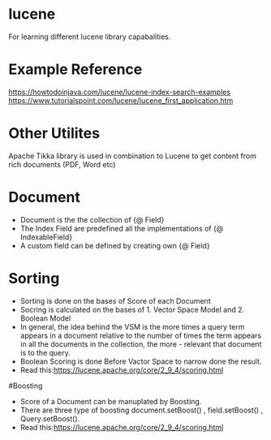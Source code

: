 # lucene
For learning different lucene library capabalities.

# Example Reference         
https://howtodoinjava.com/lucene/lucene-index-search-examples
https://www.tutorialspoint.com/lucene/lucene_first_application.htm

# Other Utilites 
Apache Tikka library is used in combination to Lucene to get content from rich documents (PDF, Word etc)

# Document
- Document is the the collection of {@ Field}
- The Index Field are predefined all the implementations of {@ IndexableField}
- A custom field can be defined by creating own {@ Field}

# Sorting
- Sorting is done on the bases of Score of each Document
- Socring is calculated on the bases of 1. Vector Space Model and 2. Boolean Model
- In general, the idea behind the VSM is the more times a query term appears in a document relative to the number of times the term appears in all the documents in the collection, the more - relevant that document is to the query. 
- Boolean Scoring is done Before Vactor Space to narrow done the result.
- Read this:https://lucene.apache.org/core/2_9_4/scoring.html

#Boosting
- Score of a Document can be manuplated by Boosting.
- There are three type of boosting document.setBoost() , field.setBoost() , Query.setBoost().
- Read this:https://lucene.apache.org/core/2_9_4/scoring.html

